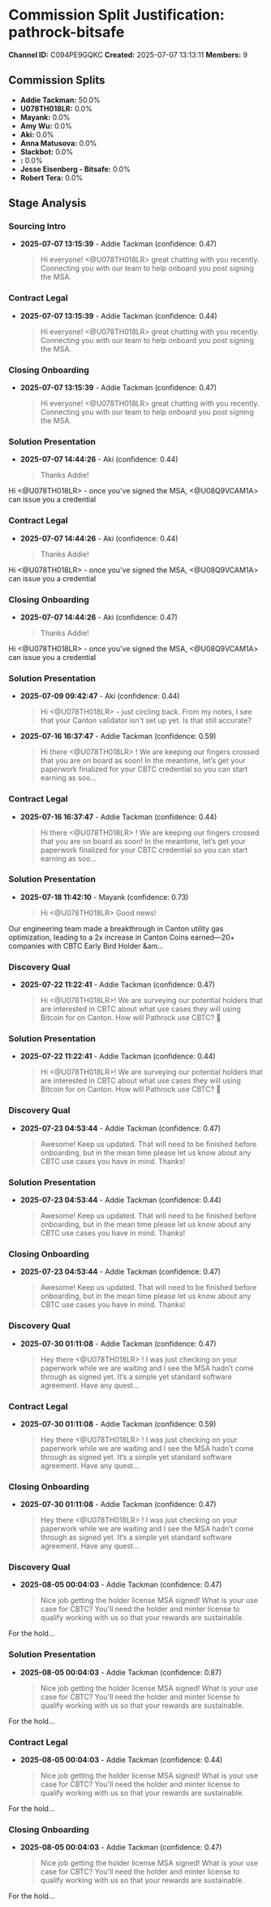 # Commission Split Justification: pathrock-bitsafe

**Channel ID:** C094PE9GQKC
**Created:** 2025-07-07 13:13:11
**Members:** 9

## Commission Splits

- **Addie Tackman:** 50.0%
- **U078TH018LR:** 0.0%
- **Mayank:** 0.0%
- **Amy Wu:** 0.0%
- **Aki:** 0.0%
- **Anna Matusova:** 0.0%
- **Slackbot:** 0.0%
- **:** 0.0%
- **Jesse Eisenberg - Bitsafe:** 0.0%
- **Robert Tera:** 0.0%

## Stage Analysis

### Sourcing Intro

- **2025-07-07 13:15:39** - Addie Tackman (confidence: 0.47)
  > Hi everyone! <@U078TH018LR> great chatting with you recently. Connecting you with our team to help onboard you post signing the MSA.

### Contract Legal

- **2025-07-07 13:15:39** - Addie Tackman (confidence: 0.44)
  > Hi everyone! <@U078TH018LR> great chatting with you recently. Connecting you with our team to help onboard you post signing the MSA.

### Closing Onboarding

- **2025-07-07 13:15:39** - Addie Tackman (confidence: 0.47)
  > Hi everyone! <@U078TH018LR> great chatting with you recently. Connecting you with our team to help onboard you post signing the MSA.

### Solution Presentation

- **2025-07-07 14:44:26** - Aki (confidence: 0.44)
  > Thanks Addie!

Hi <@U078TH018LR> - once you've signed the MSA, <@U08Q9VCAM1A> can issue you a credential

### Contract Legal

- **2025-07-07 14:44:26** - Aki (confidence: 0.44)
  > Thanks Addie!

Hi <@U078TH018LR> - once you've signed the MSA, <@U08Q9VCAM1A> can issue you a credential

### Closing Onboarding

- **2025-07-07 14:44:26** - Aki (confidence: 0.47)
  > Thanks Addie!

Hi <@U078TH018LR> - once you've signed the MSA, <@U08Q9VCAM1A> can issue you a credential

### Solution Presentation

- **2025-07-09 09:42:47** - Aki (confidence: 0.44)
  > Hi <@U078TH018LR> - just circling back. From my notes, I see that your Canton validator isn't set up yet. Is that still accurate?

- **2025-07-16 16:37:47** - Addie Tackman (confidence: 0.59)
  > Hi there <@U078TH018LR> ! We are keeping our fingers crossed that you are on board as soon! In the meantime, let’s get your paperwork finalized for your CBTC credential so you can start earning as soo...

### Contract Legal

- **2025-07-16 16:37:47** - Addie Tackman (confidence: 0.44)
  > Hi there <@U078TH018LR> ! We are keeping our fingers crossed that you are on board as soon! In the meantime, let’s get your paperwork finalized for your CBTC credential so you can start earning as soo...

### Solution Presentation

- **2025-07-18 11:42:10** - Mayank (confidence: 0.73)
  > Hi <@U078TH018LR> Good news!

Our engineering team made a breakthrough in Canton utility gas optimization, leading to a 2x increase in Canton Coins earned—20+ companies with CBTC Early Bird Holder &am...

### Discovery Qual

- **2025-07-22 11:22:41** - Addie Tackman (confidence: 0.47)
  > Hi <@U078TH018LR>! We are surveying our potential holders that are interested in CBTC about what use cases they will using Bitcoin for on Canton. How will Pathrock use CBTC? :raised_hands:

### Solution Presentation

- **2025-07-22 11:22:41** - Addie Tackman (confidence: 0.44)
  > Hi <@U078TH018LR>! We are surveying our potential holders that are interested in CBTC about what use cases they will using Bitcoin for on Canton. How will Pathrock use CBTC? :raised_hands:

### Discovery Qual

- **2025-07-23 04:53:44** - Addie Tackman (confidence: 0.47)
  > Awesome! Keep us updated. That will need to be finished before onboarding, but in the mean time please let us know about any CBTC use cases you have in mind. Thanks!

### Solution Presentation

- **2025-07-23 04:53:44** - Addie Tackman (confidence: 0.44)
  > Awesome! Keep us updated. That will need to be finished before onboarding, but in the mean time please let us know about any CBTC use cases you have in mind. Thanks!

### Closing Onboarding

- **2025-07-23 04:53:44** - Addie Tackman (confidence: 0.47)
  > Awesome! Keep us updated. That will need to be finished before onboarding, but in the mean time please let us know about any CBTC use cases you have in mind. Thanks!

### Discovery Qual

- **2025-07-30 01:11:08** - Addie Tackman (confidence: 0.47)
  > Hey there <@U078TH018LR> ! I was just checking on your paperwork while we are waiting and I see the MSA hadn’t come through as signed yet. It’s a simple yet standard software agreement. Have any quest...

### Contract Legal

- **2025-07-30 01:11:08** - Addie Tackman (confidence: 0.59)
  > Hey there <@U078TH018LR> ! I was just checking on your paperwork while we are waiting and I see the MSA hadn’t come through as signed yet. It’s a simple yet standard software agreement. Have any quest...

### Closing Onboarding

- **2025-07-30 01:11:08** - Addie Tackman (confidence: 0.47)
  > Hey there <@U078TH018LR> ! I was just checking on your paperwork while we are waiting and I see the MSA hadn’t come through as signed yet. It’s a simple yet standard software agreement. Have any quest...

### Discovery Qual

- **2025-08-05 00:04:03** - Addie Tackman (confidence: 0.47)
  > Nice job getting the holder license MSA signed! What is your use case for CBTC? You'll need the holder and minter license to qualify working with us so that your rewards are sustainable.

For the hold...

### Solution Presentation

- **2025-08-05 00:04:03** - Addie Tackman (confidence: 0.87)
  > Nice job getting the holder license MSA signed! What is your use case for CBTC? You'll need the holder and minter license to qualify working with us so that your rewards are sustainable.

For the hold...

### Contract Legal

- **2025-08-05 00:04:03** - Addie Tackman (confidence: 0.44)
  > Nice job getting the holder license MSA signed! What is your use case for CBTC? You'll need the holder and minter license to qualify working with us so that your rewards are sustainable.

For the hold...

### Closing Onboarding

- **2025-08-05 00:04:03** - Addie Tackman (confidence: 0.47)
  > Nice job getting the holder license MSA signed! What is your use case for CBTC? You'll need the holder and minter license to qualify working with us so that your rewards are sustainable.

For the hold...

